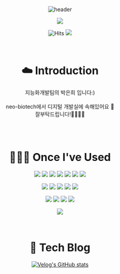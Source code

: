 <div align=center>

![header](https://capsule-render.vercel.app/api?type=waving&color=timeGradient&text=Welcome%20to%20neo-euni's%20GitHub%20☁️&animation=twinkling&fontSize=35&fontAlignY=40&fontAlign=70&height=250)

![](http://github-profile-summary-cards.vercel.app/api/cards/profile-details?username=neo-euni&theme=moltack)

![Hits](https://hits.seeyoufarm.com/api/count/incr/badge.svg?url=https%3A%2F%2Fgithub.com%2F지능화개발팀&count_bg=%23F8C5C5&title_bg=%23EA9C9C&icon=github.svg&icon_color=%23FFFFFF&title=Git+Hub&edge_flat=false)
<a href="https://velog.io/@9ruem2"><img src="https://img.shields.io/badge/Tech%20Blog-EA9C9C?style=flat&logo=Vimeo&logoColor=white&link=https://velog.io/@9ruem2"/></a>

</br>

# ☁️ Introduction
<p>지능화개발팀의 박은희 입니다:)</br></br>neo-biotech에서 디지털 개발실에 속해있어요 🤗</br> 잘부탁드립니다!🧙🏻‍♀️🔮</p></br>

</br>

# 👩🏻‍💻 Once I've Used
<img src="https://img.shields.io/badge/github-181717?style=flat&logo=github&logoColor=white"/>
<img src="https://img.shields.io/badge/git-F05032717?style=flat&logo=git&logoColor=white"/>
<img src="https://img.shields.io/badge/Java11-007396?style=flat&logo=java&logoColor=white" /></a>
<img src="https://img.shields.io/badge/Node.js-339933?style=flat&logo=node.js&logoColor=white" /></a>
<img src="https://img.shields.io/badge/JPA-339933?style=flat&logo=hibernate&logoColor=white" /></a>
<img src="https://img.shields.io/badge/SpringBoot-6DB33F?style=flat&logo=spring&logoColor=white" /></a>
<img src="https://img.shields.io/badge/RestDocs-8CA1AF?style=flat&logo=asciidoctor&logoColor=white" /></a></br>

<img src="https://img.shields.io/badge/MySQL-4479A1?style=flat&logo=mysql&logoColor=white" /></a>
<img src="https://img.shields.io/badge/SpringSecurity-6DB33F?style=flat&logo=spring&logoColor=white" /></a>
<img src="https://img.shields.io/badge/JWT-000000?style=flat&logo=jsonwebtoken&logoColor=white" /></a>
<img src="https://img.shields.io/badge/OAuth2-3EAAAF?style=flat&logo=openid&logoColor=white" /></a>
<img src="https://img.shields.io/badge/Redis-D92E20?style=flat&logo=redis&logoColor=white" /></a></br>

<img src="https://img.shields.io/badge/AWS-232F3E?style=flat&logo=amazonaws&logoColor=white" /></a>
<img src="https://img.shields.io/badge/EC2-232F3E?style=flat&logo=amazonaws&logoColor=white" /></a>
<img src="https://img.shields.io/badge/RDS-232F3E?style=flat&logo=amazonaws&logoColor=white" /></a>
<img src="https://img.shields.io/badge/AWS Lambda-FF9900?style=flat&logo=amazonaws&logoColor=white" /></a>

![](http://github-profile-summary-cards.vercel.app/api/cards/most-commit-language?username=9ruem2&theme=moltack)

</br>

# 📝 Tech Blog
[![Velog's GitHub stats](https://velog-readme-stats.vercel.app/api?name=9ruem2)](https://github.com/9ruem2/velog-readme-stats)

</div>
